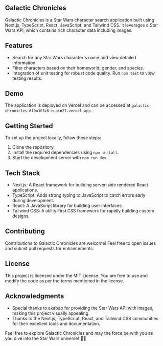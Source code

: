 ## Galactic Chronicles

Galactic Chronicles is a Star Wars character search application built using Next.js, TypeScript, React, JavaScript, and Tailwind CSS. It leverages a Star Wars API, which contains rich character data including images.

## Features

- Search for any Star Wars character's name and view detailed information.
- Filter characters based on their homeworld, gender, and species.
- Integration of unit testing for robust code quality. Run `npm test` to view testing results.

## Demo

The application is deployed on Vercel and can be accessed at `galactic-chronicles-610o103z6-rupin27.vercel.app`.

## Getting Started

To set up the project locally, follow these steps:

1. Clone the repository.
2. Install the required dependencies using `npm install`.
3. Start the development server with `npm run dev`.

## Tech Stack

- Next.js: A React framework for building server-side rendered React applications.
- TypeScript: Adds strong typing to JavaScript to catch errors early during development.
- React: A JavaScript library for building user interfaces.
- Tailwind CSS: A utility-first CSS framework for rapidly building custom designs.

## Contributing

Contributions to Galactic Chronicles are welcome! Feel free to open issues and submit pull requests for enhancements.

## License

This project is licensed under the MIT License. You are free to use and modify the code as per the terms mentioned in the license.

## Acknowledgments

- Special thanks to akabab for providing the Star Wars API with images, making this project visually appealing.
- Thanks to the Next.js, TypeScript, React, and Tailwind CSS communities for their excellent tools and documentation.

Feel free to explore Galactic Chronicles and may the force be with you as you dive into the Star Wars universe! 🚀🌌